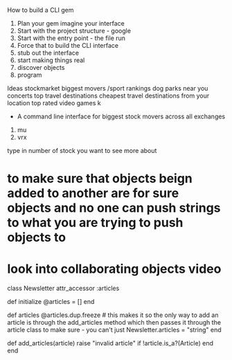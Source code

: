 How to build a CLI gem

1. Plan your gem imagine your interface
2. Start with the project structure - google
3. Start with the entry point - the file run
4. Force that to build the CLI interface
5. stub out the interface
6. start making things real
7. discover objects
8. program

Ideas
  stockmarket biggest movers
  /sport rankings
  dog parks near you
  concerts
  top travel destinations
  cheapest travel destinations from your location
  top rated video games
  k

- A command line interface for biggest stock movers across all exchanges

1. mu
2. vrx

type in number of stock you want to see more about


# to make sure that objects beign added to another are for sure objects and no one can push strings to what you are trying to push objects to
# look into collaborating objects video
class Newsletter
  attr_accessor :articles

  def initialize
    @articles = []
  end

def articles
  @articles.dup.freeze   # this makes it so the only way to add an article is through the add_articles method which then passes it through the article class to make sure - you can't just Newsletter.articles = "string"
end

def add_articles(article)
  raise "invalid article" if !article.is_a?(Article)
end
end

